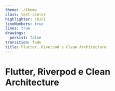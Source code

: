 ```yaml
---
theme: ./theme
class: text-center
highlighter: shiki
lineNumbers: true
lines: true
drawings:
  persist: false
transition: fade
title: Flutter, Riverpod e Clean Architecture
---
```


# Flutter, Riverpod e Clean Architecture

